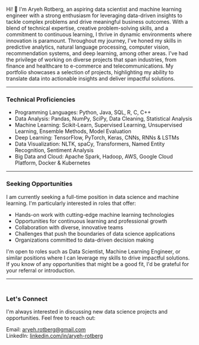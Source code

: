 Hi! 👋 I'm Aryeh Rotberg, an aspiring data scientist and machine learning engineer with a strong enthusiasm for leveraging data-driven insights to tackle complex problems and drive meaningful business outcomes. With a blend of technical expertise, creative problem-solving skills, and a commitment to continuous learning, I thrive in dynamic environments where innovation is paramount. Throughout my journey, I've honed my skills in predictive analytics, natural language processing, computer vision, recommendation systems, and deep learning, among other areas. I've had the privilege of working on diverse projects that span industries, from finance and healthcare to e-commerce and telecommunications. My portfolio showcases a selection of projects, highlighting my ability to translate data into actionable insights and deliver impactful solutions.

---

### Technical Proficiencies

- Programming Languages: Python, Java, SQL, R, C, C++
- Data Analysis: Pandas, NumPy, SciPy, Data Cleaning, Statistical Analysis
- Machine Learning: Scikit-Learn, Supervised Learning, Unsupervised Learning, Ensemble Methods, Model Evaluation
- Deep Learning: TensorFlow, PyTorch, Keras, CNNs, RNNs & LSTMs
- Data Visualization: NLTK, spaCy, Transformers, Named Entity Recognition, Sentiment Analysis
- Big Data and Cloud: Apache Spark, Hadoop, AWS, Google Cloud Platform, Docker & Kubernetes

---

### Seeking Opportunities

I am currently seeking a full-time position in data science and machine learning. I'm particularly interested in roles that offer:

- Hands-on work with cutting-edge machine learning technologies
- Opportunities for continuous learning and professional growth
- Collaboration with diverse, innovative teams
- Challenges that push the boundaries of data science applications
- Organizations committed to data-driven decision making

I'm open to roles such as Data Scientist, Machine Learning Engineer, or similar positions where I can leverage my skills to drive impactful solutions. If you know of any opportunities that might be a good fit, I'd be grateful for your referral or introduction.

---

### <br>Let's Connect

I'm always interested in discussing new data science projects and opportunities. Feel free to reach out:

Email: aryeh.rotberg@gmail.com<br>
LinkedIn: [linkedin.com/in/aryeh-rotberg](https://www.linkedin.com/in/aryeh-rotberg)<br>
